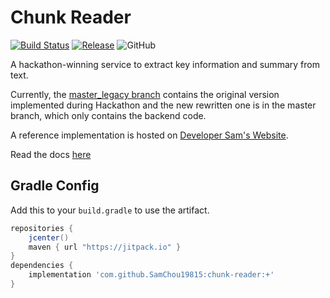 # Chunk Reader

[![Build Status](https://travis-ci.com/SamChou19815/chunk-reader.svg?branch=master)](https://travis-ci.com/SamChou19815/chunk-reader)
[![Release](https://jitpack.io/v/SamChou19815/chunk-reader.svg)](https://jitpack.io/#SamChou19815/chunk-reader)
![GitHub](https://img.shields.io/github/license/SamChou19815/chunk-reader.svg)

A hackathon-winning service to extract key information and summary from text.

Currently, the 
[master_legacy branch](https://github.com/SamChou19815/chunk-reader/tree/master_legacy) contains the
original version implemented during Hackathon and the new rewritten one is in the master branch, 
which only contains the backend code.

A reference implementation is hosted on 
[Developer Sam's Website](https://developersam.com/playground/chunk-reader).

Read the docs [here](https://docs.developersam.com/chunk-reader/)

## Gradle Config

Add this to your `build.gradle` to use the artifact.

```groovy
repositories {
    jcenter()
    maven { url "https://jitpack.io" }
}
dependencies {
    implementation 'com.github.SamChou19815:chunk-reader:+'
}
```
